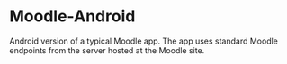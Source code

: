 # Moodle-Android
Android version of a typical Moodle app. The app uses standard Moodle endpoints from the server hosted at the Moodle site.
